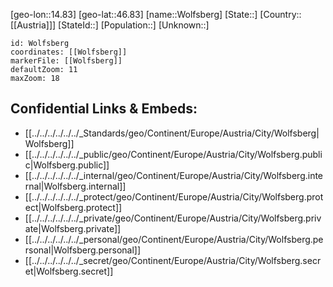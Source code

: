 ﻿---
location: [46.83,14.83]
mapzoom: [7,12] 
mapmarker: city 
type: City
tags:
- geo/City


SpocWebEntityId: 35684
isDeleted: false
confidential: public

---
[geo-lon::14.83]
[geo-lat::46.83]
[name::Wolfsberg]
[State::]
[Country::[[Austria]]]
[StateId::]
[Population::]
[Unknown::]


```leaflet
id: Wolfsberg
coordinates: [[Wolfsberg]]
markerFile: [[Wolfsberg]]
defaultZoom: 11 
maxZoom: 18
```


## Confidential Links & Embeds: 
- [[../../../../../../_Standards/geo/Continent/Europe/Austria/City/Wolfsberg|Wolfsberg]] 
- [[../../../../../../_public/geo/Continent/Europe/Austria/City/Wolfsberg.public|Wolfsberg.public]] 
- [[../../../../../../_internal/geo/Continent/Europe/Austria/City/Wolfsberg.internal|Wolfsberg.internal]] 
- [[../../../../../../_protect/geo/Continent/Europe/Austria/City/Wolfsberg.protect|Wolfsberg.protect]] 
- [[../../../../../../_private/geo/Continent/Europe/Austria/City/Wolfsberg.private|Wolfsberg.private]] 
- [[../../../../../../_personal/geo/Continent/Europe/Austria/City/Wolfsberg.personal|Wolfsberg.personal]] 
- [[../../../../../../_secret/geo/Continent/Europe/Austria/City/Wolfsberg.secret|Wolfsberg.secret]] 
